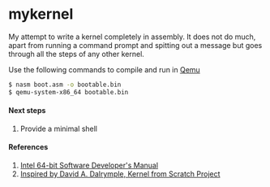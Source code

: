 # mykernel

My attempt to write a kernel completely in assembly. It does not do much, apart from running a command prompt and spitting out a message but goes through all the steps of any other kernel.

Use the following commands to compile and run in [Qemu](http://wiki.qemu.org/Main_Page)

```bash
$ nasm boot.asm -o bootable.bin
$ qemu-system-x86_64 bootable.bin
```

#### Next steps
1. Provide a minimal shell

#### References

1.  [Intel 64-bit Software Developer's Manual](http://www.intel.com/content/dam/www/public/us/en/documents/manuals/64-ia-32-architectures-software-developer-manual-325462.pdf)
2.  [Inspired by David A. Dalrymple, Kernel from Scratch Project](http://davidad.github.io/blog/2014/02/18/kernel-from-scratch/)
